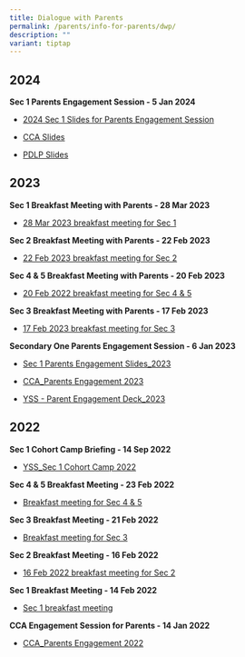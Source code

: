 ```yaml
---
title: Dialogue with Parents
permalink: /parents/info-for-parents/dwp/
description: ""
variant: tiptap
---
```

<h2>2024</h2><p><strong>Sec 1 Parents Engagement Session - 5 Jan 2024</strong></p><ul data-tight="true" class="tight"><li><p><a href="/files/Parents/Dialogue with Parents/2024_Slides_for_Sec_1_Parent_Engagement.pdf" rel="noopener noreferrer nofollow" target="_blank">2024 Sec 1 Slides for Parents Engagement Session</a></p></li><li><p><a href="/files/Parents/Dialogue with Parents/CCA_Parents_Engagement_2024.pdf" rel="noopener noreferrer nofollow" target="_blank">CCA Slides</a></p></li><li><p><a href="/files/Letter to Parents/2024/YSS___Parent_Engagement_Deck_2024__for_PG.pdf" rel="noopener noreferrer nofollow" target="_blank">PDLP Slides</a></p></li></ul><h2>2023</h2><p><strong>Sec 1 Breakfast Meeting with Parents - 28 Mar 2023</strong></p><ul data-tight="true" class="tight"><li><p><a href="/files/Parents/Dialogue%20with%20Parents/28%20Mar%202023%20breakfast%20meeting%20for%20Sec%201.pdf" rel="noopener noreferrer nofollow" target="_blank">28 Mar 2023 breakfast meeting for Sec 1</a></p></li></ul><p><strong>Sec 2 Breakfast Meeting with Parents - 22 Feb 2023</strong></p><ul data-tight="true" class="tight"><li><p><a href="/files/Parents/Dialogue%20with%20Parents/22%20Feb%202023%20breakfast%20meeting%20for%20sec%202.pdf" rel="noopener noreferrer nofollow" target="_blank">22 Feb 2023 breakfast meeting for Sec 2</a></p></li></ul><p><strong>Sec 4 &amp; 5 Breakfast Meeting with Parents - 20 Feb 2023</strong></p><ul data-tight="true" class="tight"><li><p><a href="/files/Parents/Dialogue%20with%20Parents/20%20Feb%202022%20breakfast%20meeting%20for%20Sec%204_5.pdf" rel="noopener noreferrer nofollow" target="_blank">20 Feb 2022 breakfast meeting for Sec 4 &amp; 5</a></p></li></ul><p><strong>Sec 3 Breakfast Meeting with Parents - 17 Feb 2023</strong></p><ul data-tight="true" class="tight"><li><p><a href="/files/Parents/Dialogue%20with%20Parents/17%20Feb%202023%20breakfast%20meeting%20for%20Sec%203.pdf" rel="noopener noreferrer nofollow" target="_blank">17 Feb 2023 breakfast meeting for Sec 3</a></p></li></ul><p><strong>Secondary One Parents Engagement Session - 6 Jan 2023</strong></p><ul data-tight="true" class="tight"><li><p><a href="/files/Parents/Dialogue%20with%20Parents/Sec%201%20Parents%20Engagement%20Slides_2023.pdf" rel="noopener noreferrer nofollow" target="_blank">Sec 1 Parents Engagement Slides_2023</a></p></li><li><p><a href="/files/Parents/Dialogue%20with%20Parents/CCA_Parents%20Engagement%202023.pdf" rel="noopener noreferrer nofollow" target="_blank">CCA_Parents Engagement 2023</a></p></li><li><p><a href="/files/Parents/Dialogue%20with%20Parents/YSS%20-%20Parent%20Engagement%20Deck_2023.pdf" rel="noopener noreferrer nofollow" target="_blank">YSS - Parent Engagement Deck_2023</a></p></li></ul><h2>2022</h2><p><strong>Sec 1 Cohort Camp Briefing - 14 Sep 2022</strong></p><ul data-tight="true" class="tight"><li><p><a href="/files/Parents/Dialogue%20with%20Parents/2022/YSS_Sec%201%20Cohort%20Camp%202022.pdf" rel="noopener noreferrer nofollow" target="_blank">YSS_Sec 1 Cohort Camp 2022</a></p></li></ul><p><strong>Sec 4 &amp; 5 Breakfast Meeting - 23 Feb 2022</strong></p><ul data-tight="true" class="tight"><li><p><a href="/files/Parents/Dialogue%20with%20Parents/2022/Breakfast%20meeting%20for%20Sec%2045%20-%2023%20Feb%202022.pdf" rel="noopener noreferrer nofollow" target="_blank">Breakfast meeting for Sec 4 &amp; 5</a></p></li></ul><p><strong>Sec 3 Breakfast Meeting - 21 Feb 2022</strong></p><ul data-tight="true" class="tight"><li><p><a href="/files/Parents/Dialogue%20with%20Parents/2022/Breakfast%20meeting%20for%20Sec%203%20-%2021%20Feb%202022.pdf" rel="noopener noreferrer nofollow" target="_blank">Breakfast meeting for Sec 3</a></p></li></ul><p><strong>Sec 2 Breakfast Meeting - 16 Feb 2022</strong></p><ul data-tight="true" class="tight"><li><p><a href="/files/Parents/Dialogue%20with%20Parents/2022/16%20Feb%202022%20breakfast%20meeting%20for%20Sec%202.pdf" rel="noopener noreferrer nofollow" target="_blank">16 Feb 2022 breakfast meeting for Sec 2</a></p></li></ul><p><strong>Sec 1 Breakfast Meeting - 14 Feb 2022</strong></p><ul data-tight="true" class="tight"><li><p><a href="/files/Parents/Dialogue%20with%20Parents/2022/14%20Feb%202022%20breakfast%20meeting.pdf" rel="noopener noreferrer nofollow" target="_blank">Sec 1 breakfast meeting</a></p></li></ul><p><strong>CCA Engagement Session for Parents - 14 Jan 2022</strong></p><ul data-tight="true" class="tight"><li><p><a href="/files/Parents/Dialogue%20with%20Parents/2022/CCA_Parents%20Engagement%202022.pdf" rel="noopener noreferrer nofollow" target="_blank">CCA_Parents Engagement 2022</a></p></li></ul><p></p>